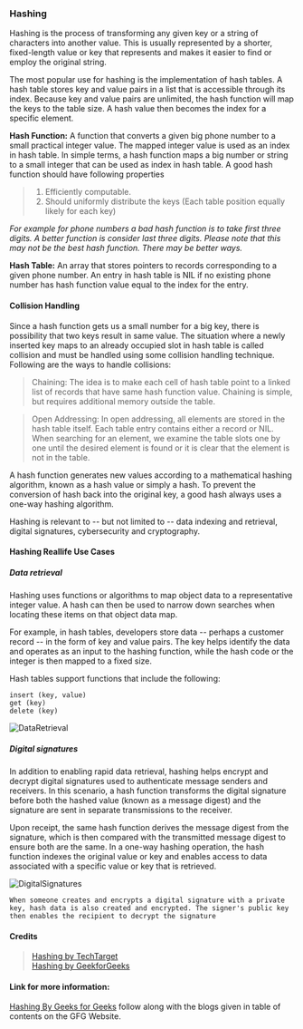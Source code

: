 ### Hashing

Hashing is the process of transforming any given key or a string of characters into another value. This is usually represented by a shorter, fixed-length value or key that represents and makes it easier to find or employ the original string.   

The most popular use for hashing is the implementation of hash tables. A hash table stores key and value pairs in a list that is accessible through its index. Because key and value pairs are unlimited, the hash function will map the keys to the table size. A hash value then becomes the index for a specific element.    

**Hash Function:** A function that converts a given big phone number to a small practical integer value. The mapped integer value is used as an index in hash table. In simple terms, a hash function maps a big number or string to a small integer that can be used as index in hash table. 
A good hash function should have following properties   

> 1) Efficiently computable.    
> 2) Should uniformly distribute the keys (Each table position equally likely for each key)    

*For example for phone numbers a bad hash function is to take first three digits. A better function is consider last three digits. Please note that this may not be the best hash function. There may be better ways.*    

**Hash Table:** An array that stores pointers to records corresponding to a given phone number. An entry in hash table is NIL if no existing phone number has hash function value equal to the index for the entry.  

#### Collision Handling

Since a hash function gets us a small number for a big key, there is possibility that two keys result in same value. The situation where a newly inserted key maps to an already occupied slot in hash table is called collision and must be handled using some collision handling technique. Following are the ways to handle collisions: 

> Chaining: The idea is to make each cell of hash table point to a linked list of records that have same hash function value. Chaining is simple, but requires additional memory outside the table.
    
> Open Addressing: In open addressing, all elements are stored in the hash table itself. Each table entry contains either a record or NIL. When searching for an element, we examine the table slots one by one until the desired element is found or it is clear that the element is not in the table.

   
A hash function generates new values according to a mathematical hashing algorithm, known as a hash value or simply a hash. To prevent the conversion of hash back into the original key, a good hash always uses a one-way hashing algorithm.    

Hashing is relevant to -- but not limited to -- data indexing and retrieval, digital signatures, cybersecurity and cryptography.     

#### Hashing Reallife Use Cases

##### Data retrieval

Hashing uses functions or algorithms to map object data to a representative integer value. A hash can then be used to narrow down searches when locating these items on that object data map.

For example, in hash tables, developers store data -- perhaps a customer record -- in the form of key and value pairs. The key helps identify the data and operates as an input to the hashing function, while the hash code or the integer is then mapped to a fixed size.

Hash tables support functions that include the following:

    insert (key, value)
    get (key)
    delete (key)

![DataRetrieval](https://github.com/thisiskushal31/Datastructures-and-Algorithms/blob/main/DataStructures/assets/Hashing_Data_Retrieval.png?raw=true)  

##### Digital signatures

In addition to enabling rapid data retrieval, hashing helps encrypt and decrypt digital signatures used to authenticate message senders and receivers. In this scenario, a hash function transforms the digital signature before both the hashed value (known as a message digest) and the signature are sent in separate transmissions to the receiver.   

Upon receipt, the same hash function derives the message digest from the signature, which is then compared with the transmitted message digest to ensure both are the same. In a one-way hashing operation, the hash function indexes the original value or key and enables access to data associated with a specific value or key that is retrieved.   

![DigitalSignatures](https://github.com/thisiskushal31/Datastructures-and-Algorithms/blob/main/DataStructures/assets/Hashing_Digital_Signature_Process.png?raw=true)

    When someone creates and encrypts a digital signature with a private 
    key, hash data is also created and encrypted. The signer's public key 
    then enables the recipient to decrypt the signature

#### Credits

> [Hashing by TechTarget](https://www.techtarget.com/searchdatamanagement/definition/hashing)   
> [Hashing by GeekforGeeks](https://www.geeksforgeeks.org/hashing-set-1-introduction)


#### Link for more information:

 [Hashing By Geeks for Geeks](https://www.geeksforgeeks.org/hashing-set-1-introduction) follow along with the blogs given in table of contents on the GFG Website. 
